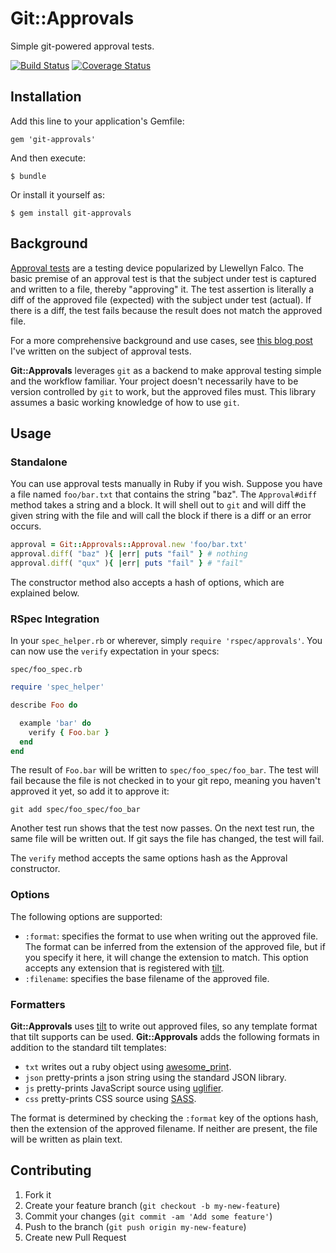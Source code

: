 # Git::Approvals

Simple git-powered approval tests.

[![Build Status](https://travis-ci.org/jeremyruppel/git-approvals.png)](https://travis-ci.org/jeremyruppel/git-approvals)
[![Coverage Status](https://coveralls.io/repos/jeremyruppel/git-approvals/badge.png?branch=master)](https://coveralls.io/r/jeremyruppel/git-approvals?branch=master)

## Installation

Add this line to your application's Gemfile:

    gem 'git-approvals'

And then execute:

    $ bundle

Or install it yourself as:

    $ gem install git-approvals

## Background

[Approval tests][approvaltests] are a testing device popularized by Llewellyn Falco. The basic premise of an approval test is that the subject under test is captured and written to a file, thereby "approving" it. The test assertion is literally a diff of the approved file (expected) with the subject under test (actual). If there is a diff, the test fails because the result does not match the approved file.

For a more comprehensive background and use cases, see [this blog post][blog] I've written on the subject of approval tests.

**Git::Approvals** leverages `git` as a backend to make approval testing simple and the workflow familiar. Your project doesn't necessarily have to be version controlled by `git` to work, but the approved files must. This library assumes  a basic working knowledge of how to use `git`.

## Usage

### Standalone

You can use approval tests manually in Ruby if you wish. Suppose you have a file named `foo/bar.txt` that contains the string "baz". The `Approval#diff` method takes a string and a block. It will shell out to `git` and will diff the given string with the file and will call the block if there is a diff or an error occurs.

``` ruby
approval = Git::Approvals::Approval.new 'foo/bar.txt'
approval.diff( "baz" ){ |err| puts "fail" } # nothing
approval.diff( "qux" ){ |err| puts "fail" } # "fail"
```

The constructor method also accepts a hash of options, which are explained below.

### RSpec Integration

In your `spec_helper.rb` or wherever, simply `require 'rspec/approvals'`. You can now use the `verify` expectation in your specs:

`spec/foo_spec.rb`

``` ruby
require 'spec_helper'

describe Foo do

  example 'bar' do
    verify { Foo.bar }
  end
end
```

The result of `Foo.bar` will be written to `spec/foo_spec/foo_bar`.
The test will fail because the file is not checked in to your git repo,
meaning you haven't approved it yet, so add it to approve it:

`git add spec/foo_spec/foo_bar`

Another test run shows that the test now passes. On the next test run, the
same file will be written out. If git says the file has changed, the
test will fail.

The `verify` method accepts the same options hash as the Approval constructor.

### Options

The following options are supported:

- `:format`: specifies the format to use when writing out the approved file. The format can be inferred from the extension of the approved file, but if you specify it here, it will change the extension to match. This option accepts any extension that is registered with [tilt][tilt].
- `:filename`: specifies the base filename of the approved file.

### Formatters

**Git::Approvals** uses [tilt][tilt] to write out approved files, so any template format that tilt supports can be used. **Git::Approvals** adds the following formats in addition to the standard tilt templates:

- `txt` writes out a ruby object using [awesome_print][awesomeprint].
- `json` pretty-prints a json string using the standard JSON library.
- `js` pretty-prints JavaScript source using [uglifier][uglifier].
- `css` pretty-prints CSS source using [SASS][sass].

The format is determined by checking the `:format` key of the options hash, then the extension of the approved filename. If neither are present, the file will be written as plain text.

## Contributing

1. Fork it
2. Create your feature branch (`git checkout -b my-new-feature`)
3. Commit your changes (`git commit -am 'Add some feature'`)
4. Push to the branch (`git push origin my-new-feature`)
5. Create new Pull Request

[blog]: http://jeremyruppel.tumblr.com/post/52734828127/committed-for-your-approval
[tilt]: https://github.com/rtomayko/tilt
[approvaltests]: http://approvaltests.sourceforge.net/
[awesomeprint]: https://github.com/michaeldv/awesome_print
[uglifier]: https://github.com/lautis/uglifier
[sass]: https://github.com/nex3/sass
